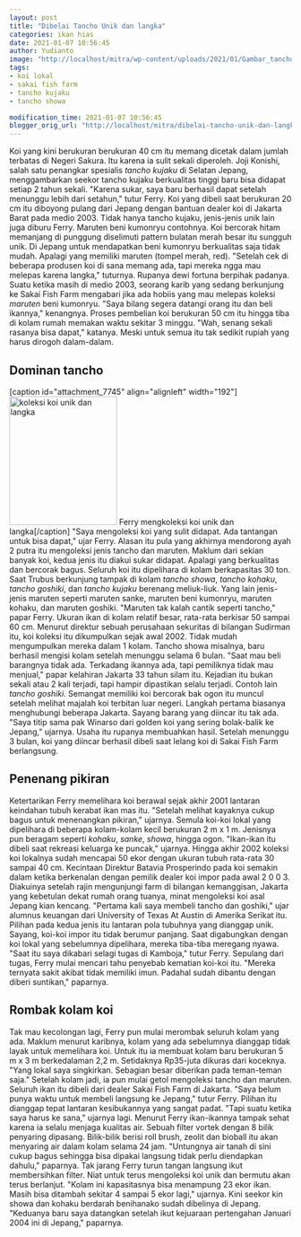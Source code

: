 ```yaml
---
layout: post
title: "Dibelai Tancho Unik dan langka"
categories: ikan hias
date: 2021-01-07 10:56:45
author: Yudianto
image: "http://localhost/mitra/wp-content/uploads/2021/01/Gambar_tancho_1024x597.jpg"
tags:
- koi lokal
- sakai fish farm
- tancho kujaku
- tancho showa

modification_time: 2021-01-07 10:56:45
blogger_orig_url: "http://localhost/mitra/dibelai-tancho-unik-dan-langka.html"
---
```


Koi yang kini berukuran berukuran 40 cm itu memang dicetak dalam jumlah terbatas di Negeri Sakura. Itu karena ia sulit sekali diperoleh. Joji Konishi, salah satu penangkar spesialis <i>tancho kujaku</i> di Selatan Jepang, menggambarkan seekor tancho kujaku berkualitas tinggi baru bisa didapat setiap 2 tahun sekali. "Karena sukar, saya baru berhasil dapat setelah menunggu lebih dari setahun," tutur Ferry. Koi yang dibeli saat berukuran 20 cm itu diboyong pulang dari Jepang dengan bantuan dealer koi di Jakarta Barat pada medio 2003.
Tidak hanya tancho kujaku, jenis-jenis unik lain juga diburu Ferry. Maruten beni kumonryu contohnya. Koi bercorak hitam memanjang di punggung diselimuti pattern bulatan merah besar itu sungguh unik. Di Jepang untuk mendapatkan beni kumonryu berkualitas saja tidak mudah. Apalagi yang memiliki maruten (tompel merah, red). "Setelah cek di beberapa produsen koi di sana memang ada, tapi mereka ngga mau melepas karena langka," tuturnya.
Rupanya dewi fortuna berpihak padanya. Suatu ketika masih di medio 2003, seorang karib yang sedang berkunjung ke Sakai Fish Farm mengabari jika ada hobiis yang mau melepas koleksi <i>maruten</i> beni kumonryu. "Saya bilang segera datangi orang itu dan beli ikannya," kenangnya. Proses pembelian koi berukuran 50 cm itu hingga tiba di kolam rumah memakan waktu sekitar 3 minggu. "Wah, senang sekali rasanya bisa dapat," katanya. Meski untuk semua itu tak sedikit rupiah yang harus dirogoh dalam-dalam.
<h2 id="Dominan">Dominan tancho</h2>
[caption id="attachment_7745" align="alignleft" width="192"]<a href="http://127.0.0.1/mitra/wp-content/uploads/2021/01/Gambar_tancho_645x768.jpg"><img class="wp-image-7745" src="http://127.0.0.1/mitra/wp-content/uploads/2021/01/Gambar_tancho_645x768.jpg" alt="koleksi koi unik dan langka" width="192" height="229" /></a> Ferry mengkoleksi koi unik dan langka[/caption]
"Saya mengoleksi koi yang sulit didapat. Ada tantangan untuk bisa dapat," ujar Ferry. Alasan itu pula yang akhirnya mendorong ayah 2 putra itu mengoleksi jenis tancho dan maruten. Maklum dari sekian banyak koi, kedua jenis itu diakui sukar didapat. Apalagi yang berkualitas dan bercorak bagus.
Seluruh koi itu dipelihara di kolam berkapasitas 30 ton. Saat Trubus berkunjung tampak di kolam <i>tancho showa</i>, <i>tancho kohaku</i>, <i>tancho goshiki</i>, dan <i>tancho kujaku</i> berenang meliuk-liuk. Yang lain jenis-jenis maruten seperti maruten sanke, maruten beni kumonryu, maruten kohaku, dan maruten goshiki. "Maruten tak kalah cantik seperti tancho," papar Ferry. Ukuran ikan di kolam relatif besar, rata-rata berkisar 50 sampai 60 cm.
Menurut direktur sebuah perusahaan sekuritas di bilangan Sudirman itu, koi koleksi itu dikumpulkan sejak awal 2002. Tidak mudah mengumpulkan mereka dalam 1 kolam. Tancho showa misalnya, baru berhasil mengisi kolam setelah menunggu selama 6 bulan. "Saat mau beli barangnya tidak ada. Terkadang ikannya ada, tapi pemiliknya tidak mau menjual," papar kelahiran Jakarta 33 tahun silam itu. Kejadian itu bukan sekali atau 2 kali terjadi, tapi hampir dipastikan selalu terjadi.
Contoh lain <i>tancho goshiki</i>. Semangat memiliki koi bercorak bak ogon itu muncul setelah melihat majalah koi terbitan luar negeri. Langkah pertama biasanya menghubungi beberapa Jakarta. Sayang barang yang diincar itu tak ada. "Saya titip sama pak Winarso dari golden koi yang sering bolak-balik ke Jepang," ujarnya. Usaha itu rupanya membuahkan hasil. Setelah menunggu 3 bulan, koi yang diincar berhasil dibeli saat lelang koi di Sakai Fish Farm berlangsung.
<h2 id="Penenang">Penenang pikiran</h2>
Ketertarikan Ferry memelihara koi berawal sejak akhir 2001 lantaran keindahan tubuh kerabat ikan mas itu. "Setelah melihat kayaknya cukup bagus untuk menenangkan pikiran," ujarnya. Semula koi-koi lokal yang dipelihara di beberapa kolam-kolam kecil berukuran 2 m x 1 m. Jenisnya pun beragam seperti <i>kohaku</i>, <i>sanke</i>, <i>showa</i>, hingga ogon. "Ikan-ikan itu dibeli saat rekreasi keluarga ke puncak," ujarnya. Hingga akhir 2002 koleksi koi lokalnya sudah mencapai 50 ekor dengan ukuran tubuh rata-rata 30 sampai 40 cm.
Kecintaan Direktur Batavia Prosperindo pada koi semakin dalam ketika berkenalan dengan pemilik dealer koi impor pada awal 2 0 0 3.
Diakuinya setelah rajin mengunjungi farm di bilangan kemanggisan, Jakarta yang kebetulan dekat rumah orang tuanya, minat mengoleksi koi asal Jepang kian kencang. "Pertama kali saya membeli tancho dan goshiki," ujar alumnus keuangan dari University of Texas At Austin di Amerika Serikat itu. Pilihan pada kedua jenis itu lantaran pola tubuhnya yang dianggap unik.
Sayang, koi-koi impor itu tidak berumur panjang. Saat digabungkan dengan koi lokal yang sebelumnya dipelihara, mereka tiba-tiba meregang nyawa. "Saat itu saya dikabari selagi tugas di Kamboja," tutur Ferry. Sepulang dari tugas, Ferry mulai mencari tahu penyebab kematian koi-koi itu. "Mereka ternyata sakit akibat tidak memiliki imun. Padahal sudah dibantu dengan diberi suntikan," paparnya.
<h2 id="Rombak">Rombak kolam koi</h2>
Tak mau kecolongan lagi, Ferry pun mulai merombak seluruh kolam yang ada. Maklum menurut karibnya, kolam yang ada sebelumnya dianggap tidak layak untuk memelihara koi. Untuk itu ia membuat kolam baru berukuran 5 m x 3 m berkedalaman 2,2 m. Setidaknya Rp35-juta dikuras dari koceknya. "Yang lokal saya singkirkan. Sebagian besar diberikan pada teman-teman saja."
Setelah kolam jadi, ia pun mulai getol mengoleksi tancho dan maruten. Seluruh ikan itu dibeli dari dealer Sakai Fish Farm di Jakarta. "Saya belum punya waktu untuk membeli langsung ke Jepang," tutur Ferry. Pilihan itu dianggap tepat lantaran kesibukannya yang sangat padat. "Tapi suatu ketika saya harus ke sana," ujarnya lagi.
Menurut Ferry ikan-ikannya tampak sehat karena ia selalu menjaga kualitas air. Sebuah filter vortek dengan 8 bilik penyaring dipasang. Bilik-bilik berisi roll brush, zeolit dan bioball itu akan menyaring air dalam kolam selama 24 jam. "Untungnya air tanah di sini cukup bagus sehingga bisa dipakai langsung tidak perlu diendapkan dahulu," paparnya. Tak jarang Ferry turun tangan langsung ikut membersihkan filter.
Niat untuk terus mengoleksi koi unik dan bermutu akan terus berlanjut. "Kolam ini kapasitasnya bisa menampung 23 ekor ikan. Masih bisa ditambah sekitar 4 sampai 5 ekor lagi," ujarnya. Kini seekor kin showa dan kohaku berdarah benihanako sudah dibelinya di Jepang. "Keduanya baru saya datangkan setelah ikut kejuaraan pertengahan Januari 2004 ini di Jepang," paparnya.
